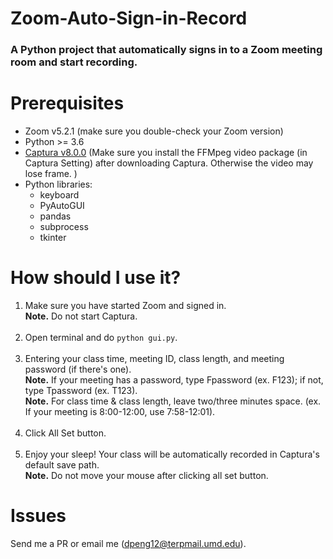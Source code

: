 # Zoom-Auto-Sign-in-Record

### A Python project that automatically signs in to a Zoom meeting room and start recording. 

# Prerequisites
- Zoom v5.2.1 (make sure you double-check your Zoom version)
- Python >= 3.6 
- [Captura v8.0.0](https://github.com/MathewSachin/Captura/releases/tag/v8.0.0) (Make sure you install the FFMpeg video package (in Captura Setting) after downloading Captura. Otherwise the video may lose frame. )
- Python libraries:
  - keyboard
  - PyAutoGUI
  - pandas
  - subprocess
  - tkinter
  
# How should I use it?
  1. Make sure you have started Zoom and signed in. 
     <br /> **Note.** Do not start Captura.  <br /> <br />
  2. Open terminal and do ```python gui.py```. <br /> <br /> 
  3. Entering your class time, meeting ID, class length, and meeting password (if there's one). 
     <br /> **Note.** If your meeting has a password, type Fpassword (ex. F123); if not, type Tpassword (ex. T123).
     <br /> **Note.** For class time & class length, leave two/three minutes space. (ex. If your meeting is 8:00-12:00, use 7:58-12:01). <br /> <br /> 
  4. Click All Set button. <br /> <br /> 
  5. Enjoy your sleep! Your class will be automatically recorded in Captura's default save path. 
     <br /> **Note.** Do not move your mouse after clicking all set button. 
     
# Issues
  Send me a PR or email me (dpeng12@terpmail.umd.edu). 
